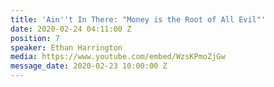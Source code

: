 ```yaml
---
title: 'Ain''t In There: "Money is the Root of All Evil"'
date: 2020-02-24 04:11:00 Z
position: 7
speaker: Ethan Harrington
media: https://www.youtube.com/embed/WzsKPmoZjGw
message_date: 2020-02-23 10:00:00 Z
---
```


